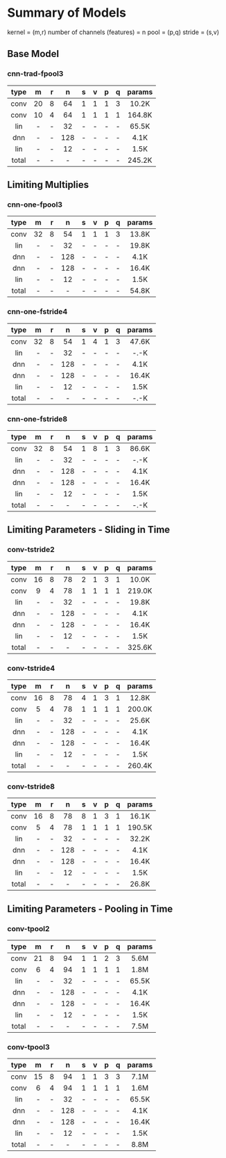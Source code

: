# Summary of Models

kernel = (m,r)
number of channels (features) = n
pool = (p,q)
stride = (s,v)

## Base Model

### cnn-trad-fpool3

|  type |  m | r |  n  | s | v | p | q | params |
|:-----:|:--:|:-:|:---:|:-:|:-:|:-:|:-:|:------:|
|  conv | 20 | 8 |  64 | 1 | 1 | 1 | 3 |  10.2K |
|  conv | 10 | 4 |  64 | 1 | 1 | 1 | 1 | 164.8K |
|  lin  |  - | - |  32 | - | - | - | - |  65.5K |
|  dnn  |  - | - | 128 | - | - | - | - |  4.1K  |
|  lin  |  - | - |  12 | - | - | - | - |  1.5K  |
| total |  - | - |  -  | - | - | - | - | 245.2K |

## Limiting Multiplies

### cnn-one-fpool3

|  type |  m | r |  n  | s | v | p | q | params |
|:-----:|:--:|:-:|:---:|:-:|:-:|:-:|:-:|:------:|
|  conv | 32 | 8 |  54 | 1 | 1 | 1 | 3 |  13.8K |
|  lin  |  - | - |  32 | - | - | - | - |  19.8K |
|  dnn  |  - | - | 128 | - | - | - | - |  4.1K  |
|  dnn  |  - | - | 128 | - | - | - | - |  16.4K |
|  lin  |  - | - |  12 | - | - | - | - |  1.5K  |
| total |  - | - |  -  | - | - | - | - |  54.8K |

### cnn-one-fstride4

|  type |  m | r |  n  | s | v | p | q | params |
|:-----:|:--:|:-:|:---:|:-:|:-:|:-:|:-:|:------:|
|  conv | 32 | 8 |  54 | 1 | 4 | 1 | 3 |  47.6K |
|  lin  |  - | - |  32 | - | - | - | - |   -.-K |
|  dnn  |  - | - | 128 | - | - | - | - |  4.1K  |
|  dnn  |  - | - | 128 | - | - | - | - |  16.4K |
|  lin  |  - | - |  12 | - | - | - | - |  1.5K  |
| total |  - | - |  -  | - | - | - | - |   -.-K |

### cnn-one-fstride8

|  type |  m | r |  n  | s | v | p | q | params |
|:-----:|:--:|:-:|:---:|:-:|:-:|:-:|:-:|:------:|
|  conv | 32 | 8 |  54 | 1 | 8 | 1 | 3 |  86.6K |
|  lin  |  - | - |  32 | - | - | - | - |   -.-K |
|  dnn  |  - | - | 128 | - | - | - | - |  4.1K  |
|  dnn  |  - | - | 128 | - | - | - | - |  16.4K |
|  lin  |  - | - |  12 | - | - | - | - |  1.5K  |
| total |  - | - |  -  | - | - | - | - |   -.-K |


## Limiting Parameters - Sliding in Time

### conv-tstride2

|  type |  m | r |  n  | s | v | p | q | params |
|:-----:|:--:|:-:|:---:|:-:|:-:|:-:|:-:|:------:|
|  conv | 16 | 8 |  78 | 2 | 1 | 3 | 1 |  10.0K |
|  conv |  9 | 4 |  78 | 1 | 1 | 1 | 1 | 219.0K |
|  lin  |  - | - |  32 | - | - | - | - |  19.8K |
|  dnn  |  - | - | 128 | - | - | - | - |  4.1K  |
|  dnn  |  - | - | 128 | - | - | - | - |  16.4K |
|  lin  |  - | - |  12 | - | - | - | - |  1.5K  |
| total |  - | - |  -  | - | - | - | - | 325.6K |

### conv-tstride4

|  type |  m | r |  n  | s | v | p | q | params |
|:-----:|:--:|:-:|:---:|:-:|:-:|:-:|:-:|:------:|
|  conv | 16 | 8 |  78 | 4 | 1 | 3 | 1 |  12.8K |
|  conv |  5 | 4 |  78 | 1 | 1 | 1 | 1 | 200.0K |
|  lin  |  - | - |  32 | - | - | - | - |  25.6K |
|  dnn  |  - | - | 128 | - | - | - | - |  4.1K  |
|  dnn  |  - | - | 128 | - | - | - | - |  16.4K |
|  lin  |  - | - |  12 | - | - | - | - |  1.5K  |
| total |  - | - |  -  | - | - | - | - | 260.4K |

### conv-tstride8

|  type |  m | r |  n  | s | v | p | q | params |
|:-----:|:--:|:-:|:---:|:-:|:-:|:-:|:-:|:------:|
|  conv | 16 | 8 |  78 | 8 | 1 | 3 | 1 |  16.1K |
|  conv |  5 | 4 |  78 | 1 | 1 | 1 | 1 | 190.5K |
|  lin  |  - | - |  32 | - | - | - | - |  32.2K |
|  dnn  |  - | - | 128 | - | - | - | - |  4.1K  |
|  dnn  |  - | - | 128 | - | - | - | - |  16.4K |
|  lin  |  - | - |  12 | - | - | - | - |  1.5K  |
| total |  - | - |  -  | - | - | - | - |  26.8K |

## Limiting Parameters - Pooling in Time

### conv-tpool2

|  type |  m | r |  n  | s | v | p | q | params |
|:-----:|:--:|:-:|:---:|:-:|:-:|:-:|:-:|:------:|
|  conv | 21 | 8 |  94 | 1 | 1 | 2 | 3 |  5.6M  |
|  conv |  6 | 4 |  94 | 1 | 1 | 1 | 1 |  1.8M  |
|  lin  |  - | - |  32 | - | - | - | - |  65.5K |
|  dnn  |  - | - | 128 | - | - | - | - |  4.1K  |
|  dnn  |  - | - | 128 | - | - | - | - |  16.4K |
|  lin  |  - | - |  12 | - | - | - | - |  1.5K  |
| total |  - | - |  -  | - | - | - | - |   7.5M |

### conv-tpool3

|  type |  m | r |  n  | s | v | p | q | params |
|:-----:|:--:|:-:|:---:|:-:|:-:|:-:|:-:|:------:|
|  conv | 15 | 8 |  94 | 1 | 1 | 3 | 3 |   7.1M |
|  conv |  6 | 4 |  94 | 1 | 1 | 1 | 1 |   1.6M |
|  lin  |  - | - |  32 | - | - | - | - |  65.5K |
|  dnn  |  - | - | 128 | - | - | - | - |  4.1K  |
|  dnn  |  - | - | 128 | - | - | - | - |  16.4K |
|  lin  |  - | - |  12 | - | - | - | - |  1.5K  |
| total |  - | - |  -  | - | - | - | - |   8.8M |
